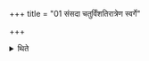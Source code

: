 +++
title = "01 संसदा चतुर्विंशतिरात्रेण स्वर्गे"

+++

<details><summary>थिते</summary>

संसदा चतुर्विंशतिरात्रेण स्वर्गे लोके सीदन्ति १
</details>
